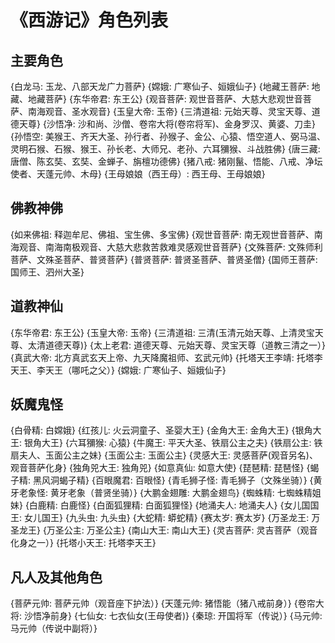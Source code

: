 # 《西游记》角色列表

## 主要角色

{白龙马: 玉龙、八部天龙广力菩萨}
{嫦娥: 广寒仙子、姮娥仙子}
{地藏王菩萨: 地藏、地藏菩萨}
{东华帝君: 东王公}
{观音菩萨: 观世音菩萨、大慈大悲观世音菩萨、南海观音、圣水观音}
{玉皇大帝: 玉帝}
{三清道祖: 元始天尊、灵宝天尊、道德天尊}
{沙悟净: 沙和尚、沙僧、卷帘大将(卷帘将军)、金身罗汉、黄婆、刀圭}
{孙悟空: 美猴王、齐天大圣、孙行者、孙猴子、金公、心猿、悟空道人、弼马温、灵明石猴、石猴、猴王、孙长老、大师兄、老孙、六耳獼猴、斗战胜佛}
{唐三藏: 唐僧、陈玄奘、玄奘、金蝉子、旃檀功德佛}
{猪八戒: 猪刚鬣、悟能、八戒、净坛使者、天蓬元帅、木母}
{王母娘娘（西王母）: 西王母、王母娘娘}

## 佛教神佛

{如来佛祖: 释迦牟尼、佛祖、宝生佛、多宝佛}
{观世音菩萨: 南无观世音菩萨、南海观音、南海南极观音、大慈大悲救苦救难灵感观世音菩萨}
{文殊菩萨: 文殊师利菩萨、文殊圣菩萨、普贤菩萨}
{普贤菩萨: 普贤圣菩萨、普贤圣僧}
{国师王菩萨: 国师王、泗州大圣}

## 道教神仙

{东华帝君: 东王公}
{玉皇大帝: 玉帝}
{三清道祖: 三清(玉清元始天尊、上清灵宝天尊、太清道德天尊)}
{太上老君: 道德天尊、元始天尊、灵宝天尊（道教三清之一）}
{真武大帝: 北方真武玄天上帝、九天降魔祖师、玄武元帅}
{托塔天王李靖: 托塔李天王、李天王（哪吒之父）}
{嫦娥: 广寒仙子、姮娥仙子}

## 妖魔鬼怪

{白骨精: 白嫦娥}
{红孩儿: 火云洞童子、圣婴大王}
{金角大王: 金角大王}
{银角大王: 银角大王}
{六耳獼猴: 心猿}
{牛魔王: 平天大圣、铁扇公主之夫}
{铁扇公主: 铁扇夫人、玉面公主之妹}
{玉面公主: 玉面公主}
{灵感大王: 灵感菩萨(观音另名)、观音菩萨化身}
{独角兕大王: 独角兕}
{如意真仙: 如意大使}
{琵琶精: 琵琶怪}
{蝎子精: 黑风洞蝎子精}
{百眼魔君: 百眼怪}
{青毛狮子怪: 青毛狮子（文殊坐骑）}
{黄牙老象怪: 黄牙老象（普贤坐骑）}
{大鹏金翅雕: 大鹏金翅鸟}
{蜘蛛精: 七蜘蛛精姐妹}
{白鹿精: 白鹿怪}
{白面狐狸精: 白面狐狸怪}
{地涌夫人: 地涌夫人}
{女儿国国王: 女儿国王}
{九头虫: 九头虫}
{大蛇精: 蟒蛇精}
{赛太岁: 赛太岁}
{万圣龙王: 万圣龙王}
{万圣公主: 万圣公主}
{南山大王: 南山大王}
{灵吉菩萨: 灵吉菩萨（观音化身之一）}
{托塔小天王: 托塔李天王}

## 凡人及其他角色

{菩萨元帅: 菩萨元帅（观音座下护法）}
{天蓬元帅: 猪悟能（猪八戒前身）}
{卷帘大将: 沙悟净前身}
{七仙女: 七衣仙女(王母使者)}
{秦琼: 开国将军（传说）}
{马元帅: 马元帅（传说中副将）}
